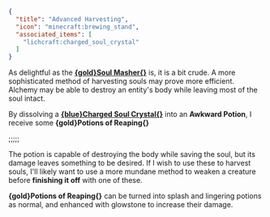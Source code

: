 ```json
{
  "title": "Advanced Harvesting",
  "icon": "minecraft:brewing_stand",
  "associated_items": [
    "lichcraft:charged_soul_crystal"
  ]
}
```
As delightful as the [**{gold}Soul Masher{}**](^lichcraft:harvesting_souls) is, it is a bit crude.
A more sophisticated method of harvesting souls may prove more efficient.
Alchemy may be able to destroy an entity's body while leaving most of the soul intact.

By dissolving a [**{blue}Charged Soul Crystal{}**](^lichcraft:soul_materials) into an **Awkward Potion**,
I receive some **{gold}Potions of Reaping{}**

;;;;;

The potion is capable of destroying the body while saving the soul, but its damage leaves something to be desired.
If I wish to use these to harvest souls, I'll likely want to use a more mundane method to weaken a creature
before **finishing it off** with one of these.

**{gold}Potions of Reaping{}** can be turned into splash and lingering potions as normal, 
and enhanced with glowstone to increase their damage.